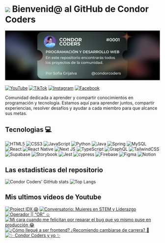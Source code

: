 # <img src="https://media.giphy.com/media/lGhBlBMIN2XsEteTN3/giphy.gif" width="100"/> Bienvenid@ al GitHub de Condor Coders

![Banner de Condor Coders](banner-github-condor-coders.png)

[![YouTube](https://img.shields.io/badge/YouTube-%23FF0000.svg?style=for-the-badge&logo=YouTube&logoColor=white)](https://www.youtube.com/@condorcoders)
[![TikTok](https://img.shields.io/badge/TikTok-%23000000.svg?style=for-the-badge&logo=TikTok&logoColor=white)](https://www.tiktok.com/@condorcoders)
[![Instagram](https://img.shields.io/badge/Instagram-%23E4405F.svg?style=for-the-badge&logo=Instagram&logoColor=white)](https://www.instagram.com/condorcoders/)
[![Facebook](https://img.shields.io/badge/Facebook-%231877F2.svg?style=for-the-badge&logo=Facebook&logoColor=white)](https://www.facebook.com/condorcoders/)

Comunidad dedicada a aprender y compartir conocimientos en programación y tecnología. Estamos aquí para aprender juntos, compartir experiencias, resolver desafíos y ayudar a cada miembro para que alcance sus metas.

## Tecnologias 💻
![HTML5](https://img.shields.io/badge/html5-%23E34F26.svg?style=for-the-badge&logo=html5&logoColor=white)
![CSS3](https://img.shields.io/badge/css3-%231572B6.svg?style=for-the-badge&logo=css3&logoColor=white)
![JavaScript](https://img.shields.io/badge/javascript-%23323330.svg?style=for-the-badge&logo=javascript&logoColor=%23F7DF1E)
![Python](https://img.shields.io/badge/python-3670A0?style=for-the-badge&logo=python&logoColor=ffdd54)
![Java](https://img.shields.io/badge/java-%23ED8B00.svg?style=for-the-badge&logo=openjdk&logoColor=white)
![Spring](https://img.shields.io/badge/spring-%236DB33F.svg?style=for-the-badge&logo=spring&logoColor=white)
![MySQL](https://img.shields.io/badge/mysql-%2300f.svg?style=for-the-badge&logo=mysql&logoColor=white)
<br/>
![React](https://img.shields.io/badge/react-%2320232a.svg?style=for-the-badge&logo=react&logoColor=%2361DAFB)
![React Native](https://img.shields.io/badge/react_native-%2320232a.svg?style=for-the-badge&logo=react&logoColor=%2361DAFB)
![Next JS](https://img.shields.io/badge/Next-black?style=for-the-badge&logo=next.js&logoColor=white)
![TypeScript](https://img.shields.io/badge/typescript-%23007ACC.svg?style=for-the-badge&logo=typescript&logoColor=white)
![GraphQL](https://img.shields.io/badge/-GraphQL-E10098?style=for-the-badge&logo=graphql&logoColor=white)
![TailwindCSS](https://img.shields.io/badge/tailwindcss-%2338B2AC.svg?style=for-the-badge&logo=tailwind-css&logoColor=white)
<br/>
![Supabase](https://img.shields.io/badge/Supabase-3ECF8E?style=for-the-badge&logo=supabase&logoColor=white)
![Storybook](https://img.shields.io/badge/-Storybook-FF4785?style=for-the-badge&logo=storybook&logoColor=white)
![Jest](https://img.shields.io/badge/-jest-%23C21325?style=for-the-badge&logo=jest&logoColor=white)
![cypress](https://img.shields.io/badge/-cypress-%23E5E5E5?style=for-the-badge&logo=cypress&logoColor=058a5e)
![Firebase](https://img.shields.io/badge/Firebase-039BE5?style=for-the-badge&logo=Firebase&logoColor=white)
![Figma](https://img.shields.io/badge/figma-%23F24E1E.svg?style=for-the-badge&logo=figma&logoColor=white)
![Notion](https://img.shields.io/badge/Notion-%23000000.svg?style=for-the-badge&logo=notion&logoColor=white)

## Las estadisticas del repositorio
![Condor Coders' GitHub stats](https://github-readme-stats.vercel.app/api?username=condorcoders&show_icons=true&theme=dark) ![Top Langs](https://github-readme-stats.vercel.app/api/top-langs/?username=condorcoders&layout=compact&theme=dark)

## Mis ultimos videos de Youtube
<!-- BEGIN YOUTUBE-CARDS -->
[![Project IDX 😱](https://ytcards.demolab.com/?id=dBqGjy2rVZ4&title=Project+IDX+%F0%9F%98%B1&lang=en&timestamp=1712252980&background_color=%230d1117&title_color=%23ffffff&stats_color=%23dedede&max_title_lines=1&width=250&border_radius=5 "Project IDX 😱")](https://www.youtube.com/watch?v=dBqGjy2rVZ4)
[![Conversatorio: Mujeres en STEM y Liderazgo](https://ytcards.demolab.com/?id=Csy_tBq1Jqc&title=Conversatorio%3A+Mujeres+en+STEM+y+Liderazgo&lang=en&timestamp=1711881948&background_color=%230d1117&title_color=%23ffffff&stats_color=%23dedede&max_title_lines=1&width=250&border_radius=5 "Conversatorio: Mujeres en STEM y Liderazgo")](https://www.youtube.com/watch?v=Csy_tBq1Jqc)
[![Operador || “OR” ☺️](https://ytcards.demolab.com/?id=XpxCTL3BxDs&title=Operador+%7C%7C+%E2%80%9COR%E2%80%9D+%E2%98%BA%EF%B8%8F&lang=en&timestamp=1711735081&background_color=%230d1117&title_color=%23ffffff&stats_color=%23dedede&max_title_lines=1&width=250&border_radius=5 "Operador || “OR” ☺️")](https://www.youtube.com/watch?v=XpxCTL3BxDs)
[![Mi cara cuando me felicitan por reparar el bug que yo mismo puse en producción 😂](https://ytcards.demolab.com/?id=60oCyFsC9AI&title=Mi+cara+cuando+me+felicitan+por+reparar+el+bug+que+yo+mismo+puse+en+producci%C3%B3n+%F0%9F%98%82&lang=en&timestamp=1711648725&background_color=%230d1117&title_color=%23ffffff&stats_color=%23dedede&max_title_lines=1&width=250&border_radius=5 "Mi cara cuando me felicitan por reparar el bug que yo mismo puse en producción 😂")](https://www.youtube.com/watch?v=60oCyFsC9AI)
[![¿Cómo llegué a ser frontend? ¿Recomiendo cambiarse de carrera? 🤔](https://ytcards.demolab.com/?id=YDiu09tOfQQ&title=%C2%BFC%C3%B3mo+llegu%C3%A9+a+ser+frontend%3F+%C2%BFRecomiendo+cambiarse+de+carrera%3F+%F0%9F%A4%94&lang=en&timestamp=1711126859&background_color=%230d1117&title_color=%23ffffff&stats_color=%23dedede&max_title_lines=1&width=250&border_radius=5 "¿Cómo llegué a ser frontend? ¿Recomiendo cambiarse de carrera? 🤔")](https://www.youtube.com/watch?v=YDiu09tOfQQ)
[![✨ Condor Coders y yo ✨](https://ytcards.demolab.com/?id=DrQIAqztTlM&title=%E2%9C%A8+Condor+Coders+y+yo+%E2%9C%A8&lang=en&timestamp=1711040413&background_color=%230d1117&title_color=%23ffffff&stats_color=%23dedede&max_title_lines=1&width=250&border_radius=5 "✨ Condor Coders y yo ✨")](https://www.youtube.com/watch?v=DrQIAqztTlM)
<!-- END YOUTUBE-CARDS -->
